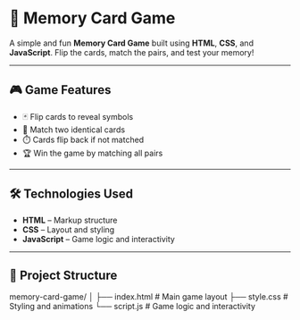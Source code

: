 # 🧠 Memory Card Game

A simple and fun **Memory Card Game** built using **HTML**, **CSS**, and **JavaScript**. Flip the cards, match the pairs, and test your memory!

---

## 🎮 Game Features

- 🃏 Flip cards to reveal symbols
- 🎯 Match two identical cards
- ⏱️ Cards flip back if not matched
- 🏆 Win the game by matching all pairs

---

## 🛠️ Technologies Used

- **HTML** – Markup structure
- **CSS** – Layout and styling
- **JavaScript** – Game logic and interactivity

---

## 📁 Project Structure

memory-card-game/
│
├── index.html # Main game layout
├── style.css # Styling and animations
└── script.js # Game logic and interactivity

